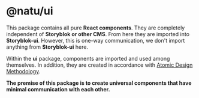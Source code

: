 # @natu/ui

This package contains all pure **React components**. They are completely independent of **Storyblok or other CMS**. From here they are imported into **Storyblok-ui**. However, this is one-way communication, we don't import anything from **Storyblok-ui** here.

Within the **ui** package, components are imported and used among themselves. In addition, they are created in accordance with [Atomic Design Methodology](https://atomicdesign.bradfrost.com/chapter-2/).

**The premise of this package is to create universal components that have minimal communication with each other.**

